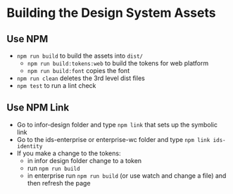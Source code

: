 # Building the Design System Assets

## Use NPM

- `npm run build` to build the assets into `dist/`
    - `npm run build:tokens:web` to build the tokens for web platform
    - `npm run build:font` copies the font
- `npm run clean` deletes the 3rd level dist files
- `npm test` to run a lint check

## Use NPM Link

- Go to infor-design folder and type `npm link` that sets up the symbolic link
- Go to the ids-enterprise or enterprise-wc folder and type `npm link ids-identity`
- If you make a change to the tokens:
    - in infor design folder change to a token
    - run `npm run build`
    - in enterprise run `npm run build` (or use watch and change a file) and then refresh the page

